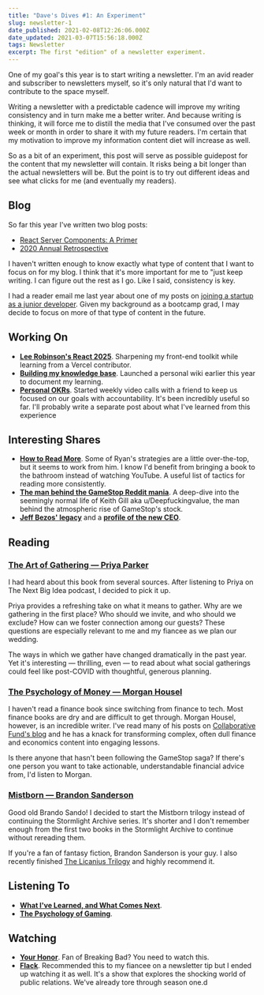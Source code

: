```yaml
---
title: "Dave's Dives #1: An Experiment"
slug: newsletter-1
date_published: 2021-02-08T12:26:06.000Z
date_updated: 2021-03-07T15:56:18.000Z
tags: Newsletter
excerpt: The first "edition" of a newsletter experiment.
---
```


One of my goal's this year is to start writing a newsletter. I'm an avid reader and subscriber to newsletters myself, so it's only natural that I'd want to contribute to the space myself.

Writing a newsletter with a predictable cadence will improve my writing consistency and in turn make me a better writer. And because writing is thinking, it will force me to distill the media that I've consumed over the past week or month in order to share it with my future readers. I'm certain that my motivation to improve my information content diet will increase as well.

So as a bit of an experiment, this post will serve as possible guidepost for the content that my newsletter will contain. It risks being a bit longer than the actual newsletters will be. But the point is to try out different ideas and see what clicks for me (and eventually my readers).

## Blog

So far this year I've written two blog posts:

- [React Server Components: A Primer](/react-server-components/)
- [2020 Annual Retrospective](/2020-annual-retrospective/)

I haven't written enough to know exactly what type of content that I want to focus on for my blog. I think that it's more important for me to "just keep writing. I can figure out the rest as I go. Like I said, consistency is key.

I had a reader email me last year about one of my posts on [joining a startup as a junior developer](/startup-life-as-a-junior-software-developer/). Given my background as a bootcamp grad, I may decide to focus on more of that type of content in the future.

## Working On

- [**Lee Robinson's React 2025**](https://react2025.com/). Sharpening my front-end toolkit while learning from a Vercel contributor.
- [**Building my knowledge base**](https://brain-food.vercel.app/). Launched a personal wiki earlier this year to document my learning.
- [**Personal OKRs**](https://docs.google.com/spreadsheets/d/1vAcCLm00ml0e669HpF2EzpezDuDY585krnbAsJ2Ud7s). Started weekly video calls with a friend to keep us focused on our goals with accountability. It's been incredibly useful so far. I'll probably write a separate post about what I've learned from this experience

## Interesting Shares

- [**How to Read More**](https://ryanholiday.net/how-to-read-more/). Some of Ryan's strategies are a little over-the-top, but it seems to work from him. I know I'd benefit from bringing a book to the bathroom instead of watching YouTube. A useful list of tactics for reading more consistently.
- [**The man behind the GameStop Reddit mania**](https://www.wsj.com/articles/keith-gill-drove-the-gamestop-reddit-mania-he-talked-to-the-journal-11611931696). A deep-dive into the seemingly normal life of Keith Gill aka u/Deepfuckingvalue, the man behind the atmospheric rise of GameStop's stock.
- [**Jeff Bezos' legacy**](https://stratechery.com/2021/the-relentless-jeff-bezos) and a [**profile of the new CEO**](https://www.vox.com/recode/22264330/amazon-ceo-andy-jassy-jeff-bezos-aws).

## Reading

### [The Art of Gathering — Priya Parker](https://www.amazon.ca/Art-Gathering-How-Meet-Matters/dp/1594634920)

I had heard about this book from several sources. After listening to Priya on The Next Big Idea podcast, I decided to pick it up.

Priya provides a refreshing take on what it means to gather. Why are we gathering in the first place? Who should we invite, and who should we exclude? How can we foster connection among our guests? These questions are especially relevant to me and my fiancee as we plan our wedding.

The ways in which we gather have changed dramatically in the past year. Yet it's interesting — thrilling, even — to read about what social gatherings could feel like post-COVID with thoughtful, generous planning.

### [The Psychology of Money — Morgan Housel](https://www.amazon.ca/Psychology-Money-Timeless-lessons-happiness/dp/0857197681)

I haven't read a finance book since switching from finance to tech. Most finance books are dry and are difficult to get through. Morgan Housel, however, is an incredible writer. I've read many of his posts on [Collaborative Fund's blog](https://www.collaborativefund.com/blog/) and he has a knack for transforming complex, often dull finance and economics content into engaging lessons.

Is there anyone that hasn't been following the GameStop saga? If there's one person you want to take actionable, understandable financial advice from, I'd listen to Morgan.

### [Mistborn — Brandon Sanderson](https://www.amazon.ca/Mistborn-Final-Empire-Brandon-Sanderson-ebook/dp/B002GYI9C4/ref=sr_1_1?crid=18IB9NACXJEZ3&amp;dchild=1&amp;keywords=mistborn&amp;qid=1612540622&amp;s=books&amp;sprefix=mistborn%2Cstripbooks%2C169&amp;sr=1-1)

Good old Brando Sando! I decided to start the Mistborn trilogy instead of continuing the Stormlight Archive series. It's shorter and I don't remember enough from the first two books in the Stormlight Archive to continue without rereading them.

If you're a fan of fantasy fiction, Brandon Sanderson is your guy. I also recently finished [The Licanius Trilogy](https://www.amazon.ca/Shadow-What-Lost-Licanius-Trilogy-ebook/dp/B01HMRF5FI/ref=sr_1_2?crid=30A4ZG2B01E9Z&amp;dchild=1&amp;keywords=the+licanius+trilogy&amp;qid=1612540763&amp;sprefix=the+licaniu%2Caps%2C161&amp;sr=8-2) and highly recommend it.

## Listening To

- [**What I've Learned, and What Comes Next**](https://open.spotify.com/episode/0EsqWGFffO6nz20ktTKhYb?si=bhCloAy7QfSqp7sTPlBgew).
- [**The Psychology of Gaming**](https://pca.st/7jlmb6as).

## Watching

- [**Your Honor**](https://www.sho.com/your-honor). Fan of Breaking Bad? You need to watch this.
- [**Flack**](https://www.primevideo.com/detail/amzn1.dv.gti.3ebb6b2c-339a-ca66-04a5-ab896860f3f0?ref_=dvm_pds_tit_ca_dc_s_g|m_cMGCyrbmc_c490258183333). Recommended this to my fiancee on a newsletter tip but I ended up watching it as well. It's a show that explores the shocking world of public relations. We've already tore through season one.d
